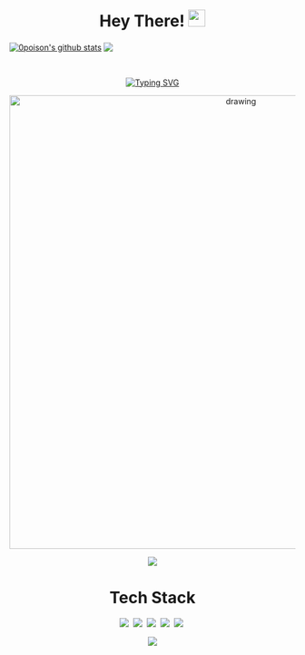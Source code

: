 <h1 align="center"> Hey There! <img src="https://raw.githubusercontent.com/MartinHeinz/MartinHeinz/master/wave.gif" width="30px"> </h1>

<a href="https://github.com/0poison/github-readme-stats"><img align="center" src="https://github-readme-stats.vercel.app/api?username=0poison&show_icons=true&include_all_commits=true&theme=onedark&hide_border=true" alt="0poison's github stats" /></a>
<a href="https://github.com/0poison/github-readme-stats"><img align="center" src="https://github-readme-stats.vercel.app/api/top-langs/?username=0poison&layout=compact&theme=onedark&hide_border=true" /></a>

<br>
<p align="center"><a href="https://git.io/typing-svg"><img src="https://readme-typing-svg.demolab.com?font=Fira+Code&pause=1000&width=435&lines=I+am+a+Backend+and+Java+developer.;I+am+improving+myself.;I+am+chasing+innovations+endlessly." alt="Typing SVG" /></a></p>

<p align="center"><img src="https://activity-graph.herokuapp.com/graph?username=0poison&theme=react-dark" alt="drawing" width="800">
<p align="center"><img align="center"src="https://github-profile-trophy.vercel.app/?username=0poison&theme=onedark&no-frame=true&row=1&&margin-w=20&no-bg=true"</a></p>


<h1 align="center"> Tech Stack</h1>


<p align="center"/><img src="https://img.shields.io/badge/Java-007396?style=plastic&logo=Java&logoColor=white"/></a>&nbsp;
<img src="https://img.shields.io/badge/JavaScript-F7DF1E?style=plastic&logo=JavaScript&logoColor=white"/></a>&nbsp;
<img src="https://img.shields.io/badge/Oracle-F80000?style=plastic&logo=Oracle&logoColor=white"/></a>&nbsp;
<img src="https://img.shields.io/badge/HTML5-E34F26?style=plastic&logo=HTML5&logoColor=white"/></a>&nbsp;
<img src="https://img.shields.io/badge/CSS3-1572B6?style=plastic&logo=CSS3&logoColor=white"/></a>&nbsp;


<p align="center">
  <img src="https://capsule-render.vercel.app/api?type=waving&color=gradient&height=60&section=footer"/>
</p>
